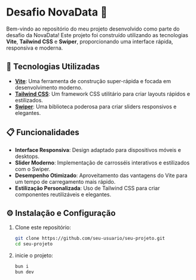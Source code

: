 # Desafio NovaData 🚀

Bem-vindo ao repositório do meu projeto desenvolvido como parte do desafio da NovaData! Este projeto foi construído utilizando as tecnologias **Vite**, **Tailwind CSS** e **Swiper**, proporcionando uma interface rápida, responsiva e moderna.

## 🌟 Tecnologias Utilizadas

- **[Vite](https://vitejs.dev/)**: Uma ferramenta de construção super-rápida e focada em desenvolvimento moderno.
- **[Tailwind CSS](https://tailwindcss.com/)**: Um framework CSS utilitário para criar layouts rápidos e estilizados.
- **[Swiper](https://swiperjs.com/)**: Uma biblioteca poderosa para criar sliders responsivos e elegantes.

## 📋 Funcionalidades

- **Interface Responsiva**: Design adaptado para dispositivos móveis e desktops.
- **Slider Moderno**: Implementação de carrosséis interativos e estilizados com o Swiper.
- **Desempenho Otimizado**: Aproveitamento das vantagens do Vite para um tempo de carregamento mais rápido.
- **Estilização Personalizada**: Uso de Tailwind CSS para criar componentes reutilizáveis e elegantes.

## ⚙️ Instalação e Configuração

1. Clone este repositório:
   ```bash
   git clone https://github.com/seu-usuario/seu-projeto.git
   cd seu-projeto

2. inicie o projeto:
   ```bash
   bun i
   bun dev
